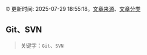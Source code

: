 :alarm_clock: 更新时间: 2025-07-29 18:55:18。[文章来源](/README.md)、[文章分类](/TAGS.md)

## Git、SVN


> 关键字：`Git`、`SVN`



